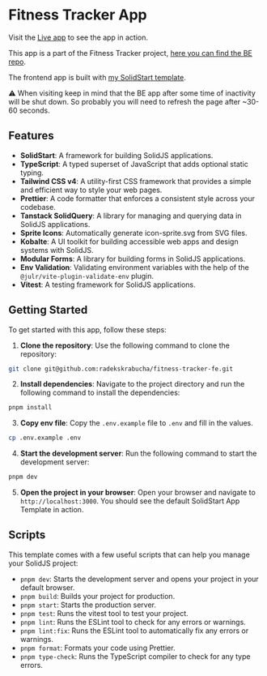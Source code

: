 # Fitness Tracker App

Visit the [Live app](https://ricoculo.vercel.app) to see the app in action.

This app is a part of the Fitness Tracker project, [here you can find the BE repo](https://github.com/radekskrabucha/fitness-tracker-be).

The frontend app is built with [my SolidStart template](https://github.com/radekskrabucha/solid-start-template).

⚠️ When visiting keep in mind that the BE app after some time of inactivity will be shut down. So probably you will need to refresh the page after ~30-60 seconds.

## Features

- **SolidStart**: A framework for building SolidJS applications.
- **TypeScript**: A typed superset of JavaScript that adds optional static typing.
- **Tailwind CSS v4**: A utility-first CSS framework that provides a simple and efficient way to style your web pages.
- **Prettier**: A code formatter that enforces a consistent style across your codebase.
- **Tanstack SolidQuery**: A library for managing and querying data in SolidJS applications.
- **Sprite Icons**: Automatically generate icon-sprite.svg from SVG files.
- **Kobalte**: A UI toolkit for building accessible web apps and design systems with SolidJS.
- **Modular Forms**: A library for building forms in SolidJS applications.
- **Env Validation**: Validating environment variables with the help of the `@julr/vite-plugin-validate-env` plugin.
- **Vitest**: A testing framework for SolidJS applications.

## Getting Started

To get started with this app, follow these steps:

1. **Clone the repository**: Use the following command to clone the repository:

```bash
git clone git@github.com:radekskrabucha/fitness-tracker-fe.git
```

2. **Install dependencies**: Navigate to the project directory and run the following command to install the dependencies:

```bash
pnpm install
```

3. **Copy env file**: Copy the `.env.example` file to `.env` and fill in the values.

```bash
cp .env.example .env
```

4. **Start the development server**: Run the following command to start the development server:

```bash
pnpm dev
```

5. **Open the project in your browser**: Open your browser and navigate to `http://localhost:3000`. You should see the default SolidStart App Template in action.

## Scripts

This template comes with a few useful scripts that can help you manage your SolidJS project:

- `pnpm dev`: Starts the development server and opens your project in your default browser.
- `pnpm build`: Builds your project for production.
- `pnpm start`: Starts the production server.
- `pnpm test`: Runs the vitest tool to test your project.
- `pnpm lint`: Runs the ESLint tool to check for any errors or warnings.
- `pnpm lint:fix`: Runs the ESLint tool to automatically fix any errors or warnings.
- `pnpm format`: Formats your code using Prettier.
- `pnpm type-check`: Runs the TypeScript compiler to check for any type errors.
